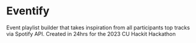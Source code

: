 # Eventify
Event playlist builder that takes inspiration from all participants top tracks via Spotify API. Created in 24hrs for the 2023 CU Hackit Hackathon

